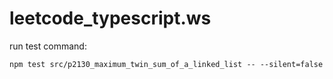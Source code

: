 # leetcode_typescript.ws

run test command:

```
npm test src/p2130_maximum_twin_sum_of_a_linked_list -- --silent=false
```
